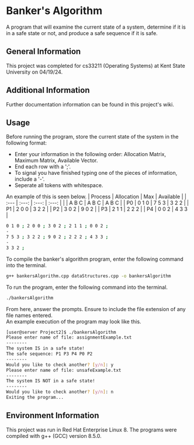 # Banker's Algorithm
A program that will examine the current state of a system, determine if it is in a safe state or not, and produce a safe sequence if it is safe. 

## General Information

This project was completed for cs33211 (Operating Systems) at Kent State University on 04/19/24.

## Additional Information

Further documentation information can be found in this project's wiki.

## Usage

Before running the program, store the current state of the system in the following format:

- Enter your information in the following order: Allocation Matrix, Maximum Matrix, Available Vector.
- End each row with a ';'.
- To signal you have finished typing one of the pieces of information, include a '-'.
- Seperate all tokens with whitespace. 

An example of this is seen below.
| Process | Allocation | Max | Available |
| :--- | :---: | :---: | :---: |
|      | A  B  C | A  B  C | A  B  C |
| P0   | 0  1  0 | 7  5  3 | 3  2  2 |
| P1   | 2  0  0 | 3  2  2 | 
| P2   | 3  0  2 | 9  0  2 | 
| P3   | 2  1  1 | 2  2  2 | 
| P4   | 0  0  2 | 4  3  3 | 
```bash
0 1 0 ; 2 0 0 ; 3 0 2 ; 2 1 1 ; 0 0 2 ;
-
7 5 3 ; 3 2 2 ; 9 0 2 ; 2 2 2 ; 4 3 3 ;
-
3 3 2 ;
```

To compile the banker's algorithm program, enter the following command into the terminal.
```bash
g++ bankersAlgorithm.cpp dataStructures.cpp -o bankersAlgorithm
```

To run the program, enter the following command into the terminal.
```bash
./bankersAlgorithm
```

From here, answer the prompts. Ensure to include the file extension of any file names entered.<br> 
An example execution of the program may look like this.
```bash
[user@server Project2]$ ./bankersAlgorithm
Please enter name of file: assignmentExample.txt
--------
The system IS in a safe state!
The safe sequence: P1 P3 P4 P0 P2 
--------
Would you like to check another? [y/n]: y
Please enter name of file: unsafeExample.txt
--------
The system IS NOT in a safe state!
--------
Would you like to check another? [y/n]: n
Exiting the program...
```

## Environment Information
This project was run in Red Hat Enterprise Linux 8.
The programs were compiled with g++ (GCC) version 8.5.0.
